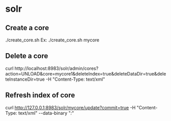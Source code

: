 # solr
## Create a core
./create_core.sh <core-name-here>
Ex: ./create_core.sh mycore

## Delete a core
curl http://localhost:8983/solr/admin/cores?action=UNLOAD&core=mycore1&deleteIndex=true&deleteDataDir=true&deleteInstanceDir=true -H "Content-Type: text/xml"

## Refresh index of core
curl http://127.0.0.1:8983/solr/mycore/update?commit=true -H "Content-Type: text/xml" --data-binary "<delete><query>*:*</query></delete>"

